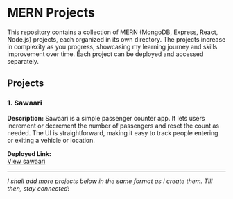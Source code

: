 # MERN Projects

This repository contains a collection of MERN (MongoDB, Express, React, Node.js) projects, each organized in its own directory. The projects increase in complexity as you progress, showcasing my learning journey and skills improvement over time. Each project can be deployed and accessed separately.

## Projects

### 1. Sawaari
**Description:** Sawaari is a simple passenger counter app. It lets users increment or decrement the number of passengers and reset the count as needed. The UI is straightforward, making it easy to track people entering or exiting a vehicle or location.

**Deployed Link:**  
[View sawaari](https://di49v.github.io/mern-projects/sawaari/)

---

*I shall add more projects below in the same format as i create them. Till then, stay connected!*